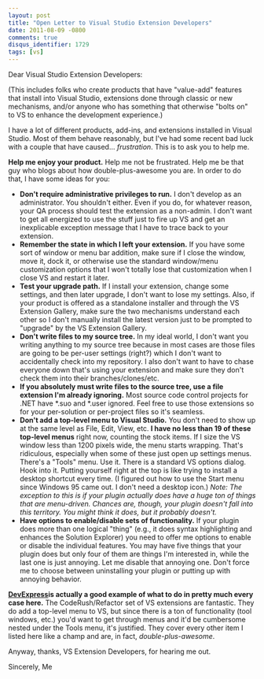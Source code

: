 ```yaml
---
layout: post
title: "Open Letter to Visual Studio Extension Developers"
date: 2011-08-09 -0800
comments: true
disqus_identifier: 1729
tags: [vs]
---
```

Dear Visual Studio Extension Developers:

(This includes folks who create products that have "value-add" features
that install into Visual Studio, extensions done through classic or new
mechanisms, and/or anyone who has something that otherwise "bolts on" to
VS to enhance the development experience.)

I have a lot of different products, add-ins, and extensions installed in
Visual Studio. Most of them behave reasonably, but I've had some recent
bad luck with a couple that have caused... *frustration*. This is to ask
you to help me.

**Help me enjoy your product.** Help me not be frustrated. Help me be
that guy who blogs about how double-plus-awesome you are. In order to do
that, I have some ideas for you:

- **Don't require administrative privileges to run.** I don't develop
    as an administrator. You shouldn't either. Even if you do, for
    whatever reason, your QA process should test the extension as a
    non-admin. I don't want to get all energized to use the stuff just
    to fire up VS and get an inexplicable exception message that I have
    to trace back to your extension.
- **Remember the state in which I left your extension.** If you have
    some sort of window or menu bar addition, make sure if I close the
    window, move it, dock it, or otherwise use the standard window/menu
    customization options that I won't totally lose that customization
    when I close VS and restart it later.
- **Test your upgrade path.** If I install your extension, change some
    settings, and then later upgrade, I don't want to lose my settings.
    Also, if your product is offered as a standalone installer and
    through the VS Extension Gallery, make sure the two mechanisms
    understand each other so I don't manually install the latest version
    just to be prompted to "upgrade" by the VS Extension Gallery.
- **Don't write files to my source tree.** In my ideal world, I don't
    want you writing anything to my source tree because in most cases
    are those files are going to be per-user settings (right?) which I
    don't want to accidentally check into my repository. I also don't
    want to have to chase everyone down that's using your extension and
    make sure they don't check them into their branches/clones/etc.
- **If you absolutely must write files to the source tree, use a file
    extension I'm already ignoring.** Most source code control projects
    for .NET have \*.suo and \*.user ignored. Feel free to use those
    extensions so for your per-solution or per-project files so it's
    seamless.
- **Don't add a top-level menu to Visual Studio.** You don't need to
    show up at the same level as File, Edit, View, etc. **I have no less
    than 19 of these top-level menus** right now, counting the stock
    items. If I size the VS window less than 1200 pixels wide, the menu
    starts wrapping. That's ridiculous, especially when some of these
    just open up settings menus. There's a "Tools" menu. Use it. There
    is a standard VS options dialog. Hook into it. Putting yourself
    right at the top is like trying to install a desktop shortcut every
    time. (I figured out how to use the Start menu since Windows 95 came
    out. I don't need a desktop icon.) *Note: The exception to this is
    if your plugin actually does have a huge ton of things that are
    menu-driven. Chances are, though, your plugin doesn't fall into this
    territory. You might think it does, but it probably doesn't.*
- **Have options to enable/disable sets of functionality.** If your
    plugin does more than one logical "thing" (e.g., it does syntax
    highlighting and enhances the Solution Explorer) you need to offer
    me options to enable or disable the individual features. You may
    have five things that your plugin does but only four of them are
    things I'm interested in, while the last one is just annoying. Let
    me disable that annoying one. Don't force me to choose between
    uninstalling your plugin or putting up with annoying behavior.

[**DevExpress**](http://www.devexpress.com)**is actually a good example
of what to do in pretty much every case here.** The CodeRush/Refactor
set of VS extensions are fantastic. They do add a top-level menu to VS,
but since there is a ton of functionality (tool windows, etc.) you'd
want to get through menus and it'd be cumbersome nested under the Tools
menu, it's justified. They cover every other item I listed here like a
champ and are, in fact, *double-plus-awesome*.

Anyway, thanks, VS Extension Developers, for hearing me out.

Sincerely,
Me
